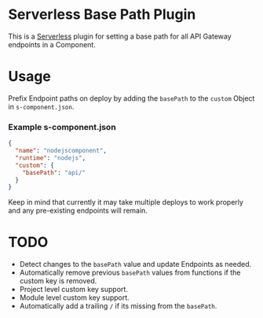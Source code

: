 # Serverless Base Path Plugin

This is a [Serverless](https://serverless.com) plugin for setting a base path for all API Gateway endpoints in a Component.


# Usage

Prefix Endpoint paths on deploy by adding the `basePath` to the `custom` Object in `s-component.json`.

### Example s-component.json
```json
{
  "name": "nodejscomponent",
  "runtime": "nodejs",
  "custom": {
    "basePath": "api/"
  }
}
```

Keep in mind that currently it may take multiple deploys to work properly and any pre-existing endpoints will remain.


# TODO

- Detect changes to the `basePath` value and update Endpoints as needed.
- Automatically remove previous `basePath` values from functions if the custom key is removed.
- Project level custom key support.
- Module level custom key support.
- Automatically add a trailing `/` if its missing from the `basePath`.


